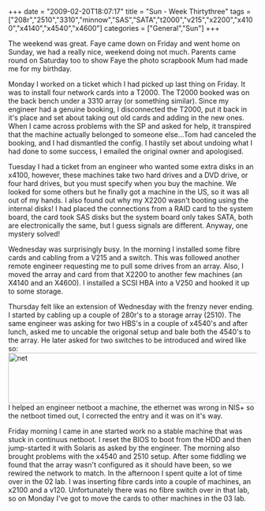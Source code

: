 +++
date = "2009-02-20T18:07:17"
title = "Sun - Week Thirtythree"
tags = ["208r","2510","3310","minnow","SAS","SATA","t2000","v215","x2200","x4100","x4140","x4540","x4600"]
categories = ["General","Sun"]
+++

The weekend was great. Faye came down on Friday and went home on Sunday, we had a really nice, weekend doing not much. Parents came round on Saturday too to show Faye the photo scrapbook Mum had made me for my birthday.

Monday I worked on a ticket which I had picked up last thing on Friday. It was to install four network cards into a T2000. The T2000 booked was on the back bench under a 3310 array (or something similar). Since my engineer had a genuine booking, I disconnected the T2000, put it back in it's place and set about taking out old cards and adding in the new ones.
When I came across problems with the SP and asked for help, it transpired that the machine actually belonged to someone else...Tom had canceled the booking, and I had dismantled the config. I hastily set about undoing what I had done to some success, I emailed the original owner and apologised.

Tuesday I had a ticket from an engineer who wanted some extra disks in an x4100, however, these machines take two hard drives and a DVD drive, or four hard drives, but you must specify when you buy the machine. We looked for some others but he finally got a machine in the US, so it was all out of my hands.
I also found out why my X2200 wasn't booting using the internal disks! I had placed the connections from a RAID card to the system board, the card took SAS disks but the system board only takes SATA, both are electronically the same, but I guess signals are different. Anyway, one mystery solved!

Wednesday was surprisingly busy. In the morning I installed some fibre cards and cabling from a V215 and a switch.
This was followed another remote engineer requesting me to pull some drives from an array.
Also, I moved the array and card from that X2200 to another few machines (an X4140 and an X4600).
I installed a SCSI HBA into a V250 and hooked it up to some storage.

Thursday felt like an extension of Wednesday with the frenzy never ending. I started by cabling up a couple of 280r's to a storage array (2510). The same engineer was asking for two HBS's in a couple of x4540's and after lunch, asked me to uncable the origonal setup and bale both the 4540's to the array. He later asked for two switches to be introduced and wired like so:
[<img src="http://i9.photobucket.com/albums/a55/forquare/blog/net.png" width="517" height="102" class="aligncenter" title="net" />][1]I helped an engineer netboot a machine, the ethernet was wrong in NIS+ so the netboot timed out, I corrected the entry and it was on it's way.

Friday morning I came in ane started work no a stable machine that was stuck in continuus netboot. I reset the BIOS to boot from the HDD and then jump-started it with Solaris as asked by the engineer. The morning also brought problems with the x4540 and 2510 setup. After some fiddling we found that the array wasn't configured as it should have been, so we rewired the network to match.
In the afternoon I spent quite a lot of time over in the 02 lab. I was inserting fibre cards into a couple of machines, an x2100 and a v120. Unfortunately there was no fibre switch over in that lab, so on Monday I've got to move the cards to other machines in the 03 lab.

  [1]: http://i9.photobucket.com/albums/a55/forquare/blog/net.png
